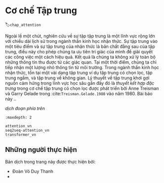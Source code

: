 <!--
# Attention Mechanisms
-->

# Cơ chế Tập trung
:label:`chap_attention`

<!--
As a bit of a historical digression, attention research is an enormous field with a long history in cognitive neuroscience.
Focalization, concentration of consciousness are of the essence of attention, which enable the human to prioritize the perception in order to deal effectively with others.
As a result, we do not process all the information that is available in the sensory input.
At any time, we are aware of only a small fraction of the information in the environment.
In cognitive neuroscience, there are several types of attention such as selective attention, covert attention, and spatial attention.
The theory ignites the spark in recent deep learning is the *feature integration theory* of the selective attention, 
which was developed by Anne Treisman and Garry Gelade through the paper :cite:`Treisman.Gelade.1980` in 1980.
This paper declares that when perceiving a stimulus, features are registered early, automatically, and in parallel, while objects are identified separately and at a later stage in processing.
The theory has been one of the most influential psychological models of human visual attention.
-->

Ngoài lề một chút, nghiên cứu về sự tập tập trung là một lĩnh vực rộng lớn với chiều dài lịch sử trong ngành thần kinh học nhận thức.
Sự tập trung vào một tiêu điểm và sự tập trung của nhận thức là bản chất đằng sau của tập trung, điều này cho phép chúng ta ưu tiên tri giác của mình để giải quyết các công việc một cách hiệu quả.
Kết quả là chúng ta không xử lý toàn bộ những thông tin thu được từ các giác quan.
Tại một thời điểm, chúng ta chỉ tiếp nhận một lượng nhỏ thông tin từ môi trường.
Trong ngành thần kinh học nhận thức, tồn tại một vài dạng tập trung ví dụ tập trung có chọn lọc, tập trung ngầm, và tập trung về không gian.
Lý thuyết về tập trung khơi gợi nguồn cảm hứng trong lĩnh vực học sâu gần đây đó là *thuyết kết hợp đặc trưng* trong cơ chế tập trung có chọn lọc được phát triển bởi Anne Treisman và Garry Gelade trong :cite:`Treisman.Gelade.1980` vào năm 1980.
Bài báo này ..


<!--
However, we will not indulge in too much theory of attention in neuroscience, but rather focus on applying the attention idea in deep learning,
where attention can be seen as a generalized pooling method with bias alignment over inputs.
In this chapter, we will provide you with some intuition about how to transform the attention idea to the concrete mathematics models, and make them work.
-->

*dịch đoạn phía trên*

```toc
:maxdepth: 2

attention_vn
seq2seq-attention_vn
transformer_vn
```


## Những người thực hiện
Bản dịch trong trang này được thực hiện bởi:

* Đoàn Võ Duy Thanh
* 
